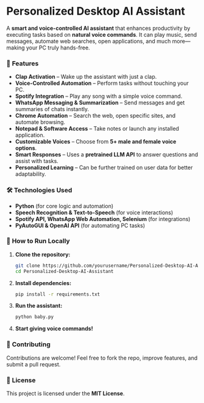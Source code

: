 # **Personalized Desktop AI Assistant**  

A **smart and voice-controlled AI assistant** that enhances productivity by executing tasks based on **natural voice commands**. It can play music, send messages, automate web searches, open applications, and much more—making your PC truly hands-free.  

### 🔗 **Features**  
- **Clap Activation** – Wake up the assistant with just a clap.  
- **Voice-Controlled Automation** – Perform tasks without touching your PC.  
- **Spotify Integration** – Play any song with a simple voice command.  
- **WhatsApp Messaging & Summarization** – Send messages and get summaries of chats instantly.  
- **Chrome Automation** – Search the web, open specific sites, and automate browsing.  
- **Notepad & Software Access** – Take notes or launch any installed application.  
- **Customizable Voices** – Choose from **5+ male and female voice options**.  
- **Smart Responses** – Uses a **pretrained LLM API** to answer questions and assist with tasks.  
- **Personalized Learning** – Can be further trained on user data for better adaptability.  

### 🛠️ **Technologies Used**  
- **Python** (for core logic and automation)  
- **Speech Recognition & Text-to-Speech** (for voice interactions)   
- **Spotify API, WhatsApp Web Automation, Selenium** (for integrations)  
- **PyAutoGUI & OpenAI API** (for automating PC tasks)  

### 🚀 **How to Run Locally**  
1. **Clone the repository:**  
   ```bash
   git clone https://github.com/yourusername/Personalized-Desktop-AI-Assistant.git  
   cd Personalized-Desktop-AI-Assistant  
   ```  
2. **Install dependencies:**  
   ```bash
   pip install -r requirements.txt  
   ```  
3. **Run the assistant:**  
   ```bash
   python baby.py  
   ```  
4. **Start giving voice commands!**  

### 🤝 **Contributing**  
Contributions are welcome! Feel free to fork the repo, improve features, and submit a pull request.  

### 📜 **License**  
This project is licensed under the **MIT License**.  
